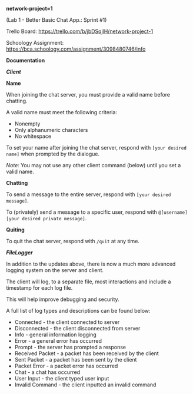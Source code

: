 **network-project=1**

(Lab 1 - Better Basic Chat App.: Sprint #1)

Trello Board: https://trello.com/b/jbDSqjlH/network-project-1

Schoology Assignment: https://bca.schoology.com/assignment/3098480746/info

**Documentation**

***Client***

****Name****

When joining the chat server, you must provide a valid name before chatting.

A valid name must meet the following criteria:
- Nonempty
- Only alphanumeric characters
- No whitespace

To set your name after joining the chat server, respond with `[your desired name]` when prompted by the dialogue.

_Note:_ You may not use any other client command (below) until you set a valid name.

****Chatting****

To send a message to the entire server, respond with `[your desired message]`.

To (privately) send a message to a specific user, respond with `@[username] [your desired private message]`.

****Quiting****

To quit the chat server, respond with `/quit` at any time.

***FileLogger***

In addition to the updates above, there is now a much more advanced logging system on the server and client.

The client will log, to a separate file, most interactions and include a timestamp for each log file. 

This will help improve debugging and security.

A full list of log types and descriptions can be found below:
- Connected - the client connected to server
- Disconnected - the client disconnected from server
- Info - general information logging
- Error - a general error has occurred
- Prompt - the server has prompted a response
- Received Packet - a packet has been received by the client
- Sent Packet - a packet has been sent by the client
- Packet Error - a packet error has occurred
- Chat - a chat has occurred
- User Input - the client typed user input
- Invalid Command - the client inputted an invalid command
